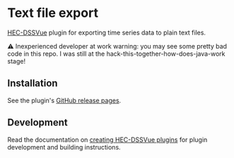 Text file export
================

[HEC-DSSVue][HEC1] plugin for exporting time series data to plain text files.

:warning: Inexperienced developer at work warning: you may see some pretty bad
code in this repo. I was still at the hack-this-together-how-does-java-work 
stage!

Installation
------------

See the plugin's [GitHub release pages][GitHub].

Development
-----------

Read the documentation on [creating HEC-DSSVue plugins][HEC2] for plugin 
development and building instructions.

[GitHub]: https://github.com/faph/textfile-export/releases
[HEC1]: https://www.hec.usace.army.mil/software/hec-dssvue/
[HEC2]: https://www.hec.usace.army.mil/software/hec-dssvue/documentation/User'sManual_2.0/AppendixB-Writing%20Plug-Ins.pdf